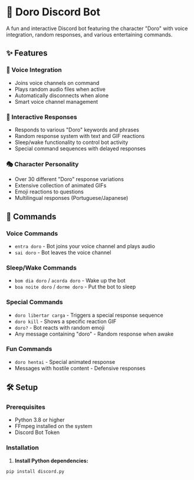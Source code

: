 # 🤖 Doro Discord Bot

A fun and interactive Discord bot featuring the character "Doro" with voice integration, random responses, and various entertaining commands.

## ✨ Features

### 🎵 Voice Integration
- Joins voice channels on command
- Plays random audio files when active
- Automatically disconnects when alone
- Smart voice channel management

### 💬 Interactive Responses
- Responds to various "Doro" keywords and phrases
- Random response system with text and GIF reactions
- Sleep/wake functionality to control bot activity
- Special command sequences with delayed responses

### 🎭 Character Personality
- Over 30 different "Doro" response variations
- Extensive collection of animated GIFs
- Emoji reactions to questions
- Multilingual responses (Portuguese/Japanese)

## 🚀 Commands

### Voice Commands
- `entra doro` - Bot joins your voice channel and plays audio
- `sai doro` - Bot leaves the voice channel

### Sleep/Wake Commands
- `bom dia doro` / `acorda doro` - Wake up the bot
- `boa noite doro` / `dorme doro` - Put the bot to sleep

### Special Commands
- `doro libertar carga` - Triggers a special response sequence
- `doro kill` - Shows a specific reaction GIF
- `doro?` - Bot reacts with random emoji
- Any message containing "doro" - Random response when awake

### Fun Commands
- `doro hentai` - Special animated response
- Messages with hostile content - Defensive responses

## 🛠️ Setup

### Prerequisites
- Python 3.8 or higher
- FFmpeg installed on the system
- Discord Bot Token

### Installation

1. **Install Python dependencies:**
```bash
pip install discord.py
